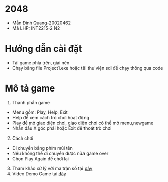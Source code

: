 # 2048
* Mẫn Đình Quang-20020462
* Mã LHP: INT2215-2 N2
# Hướng dẫn cài đặt
* Tải game phía trên, giải nén
* Chạy bằng file Project1.exe hoặc tải thư viện sdl để chạy thông qua code
# Mô tả game 
1. Thành phần game
* Menu gồm: Play, Help, Exit
* Help để xem cách trò chơi hoạt động
* Play để mở giao diện chơi, giao diện chơi có thể mở menu,newgame
* Nhấn dấu X góc phải hoặc Exit để thoát trò chơi
2. Cách chơi
* Di chuyển bắng phím mũi tên
* Nếu không thể di chuyển được nữa game over
* Chọn Play Again để chơi lại
3. Tham khảo xử lý với ma trận số tại [đây](https://github.com/Chotom/SDL-2048)
4. Video Demo Game tại [đây](https://drive.google.com/file/d/1_tGRHBmrwlL7B1uo01HlVWE6yaCKs-JF/view?usp=sharing)
